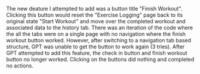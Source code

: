 The new deature I attempted to add was a button title "Finish Workout". Clicking this button would reset the "Exercise Logging" page back to its original state "Start Workout" and move over the completed workout and associated data to the history tab. There was an iteration of the code where the all the tabs were on a single page with no navigation where the finish workout button worked. However, after switching to a navigation tab based structure, GPT was unable to get the button to work again (3 tries). After GPT attempted to add this feature, the check in button and finish workout button no longer worked. Clicking on the buttons did nothing and completed no actions. 